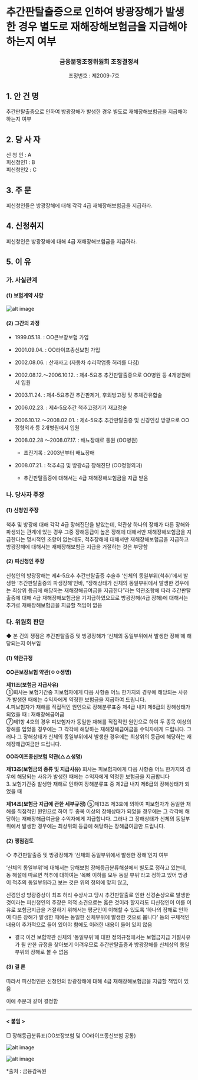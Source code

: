 # 추간판탈출증으로 인하여 방광장해가 발생한 경우 별도로 재해장해보험금을 지급해야 하는지 여부

### <center> 금융분쟁조정위원회 조정결정서</center>

&nbsp;&nbsp;&nbsp;&nbsp;&nbsp;&nbsp;&nbsp;&nbsp;&nbsp;&nbsp; &nbsp;&nbsp;&nbsp;&nbsp;&nbsp;&nbsp;&nbsp;&nbsp;&nbsp;&nbsp; &nbsp;&nbsp;&nbsp;&nbsp;&nbsp;&nbsp;&nbsp;&nbsp;&nbsp;&nbsp; &nbsp;&nbsp;&nbsp;&nbsp;&nbsp;&nbsp;&nbsp;&nbsp;&nbsp;&nbsp;조정번호 : 제2009-7호

## 1. 안 건 명 
추간판탈출증으로 인하여 방광장해가 발생한 경우 별도로 재해장해보험금을 지급해야 하는지 여부

## 2. 당 사 자 
 신 청 인  :  A<br>
 피신청인1 :  B<br>
 피신청인2 :  C<br>

## 3. 주    문
  피신청인들은 방광장해에 대해 각각 4급 재해장해보험금을 지급하라.  

## 4. 신청취지 
  피신청인은 방광장해에 대해 4급 재해장해보험금을 지급하라.  

## 5. 이   유 
### 가. 사실관계 
#### (1) 보험계약 사항 

![alt image](https://raw.githubusercontent.com/aijinet/bodoc-claim-contents/master/contents/images/114_1.PNG)

<!--
구 분
OO큰보장보험
OO라이프종신보험
보험사
ㅇㅇ생명
△△생명
계약일자
1999.5.18
2001.9.4
계약자 및 
피보험자 
ㅇㅇㅇ
ㅇㅇㅇ
보험료
40,890원
174,000원
분쟁금액
1천만원(방광장해보험금)
1천5백만원(방광장해보험금)
-->

#### (2) 그간의 과정
- 1999.05.18. : OO큰보장보험 가입

- 2001.09.04. : OO라이프종신보험 가입

- 2002.08.06. : 산재사고 (자동차 수리작업중 허리를 다침)

- 2002.08.12.～2006.10.12. :      제4-5요추 추간판탈출증으로 OO병원 등 4개병원에서 입원

- 2003.11.24. : 제4-5요추간 추간판제거, 후외방고정 및 추체간유합술        

- 2006.02.23. : 제4-5요추간 척추고정기기 재고정술

- 2006.10.12.～2008.02.01. :    제4-5요추 추간판탈출증 및 신경인성 방광으로 OO정형외과 등 2개병원에서 입원

- 2008.02.28 ～2008.07.17. : 배뇨장애로 통원 (OO병원)
    * 초진기록 : 2003년부터 배뇨장애


- 2008.07.21. : 척추4급 및 방광4급 장해진단 (OO정형외과)
    * 추간판탈출증에 대해서는 4급 재해장해보험금을 지급 받음

### 나. 당사자 주장 
#### (1) 신청인 주장 
척추 및 방광에 대해 각각 4급 장해진단을 받았는데, 약관상 하나의 장해가 다른 장해와 파생되는 관계에 있는 경우 그중 장해등급이 높은 장해에 대해서만 재해장해보험금을 지급한다는 명시적인 조항이 없는데도, 척추장해에 대해서만 재해장해보험금을 지급하고 방광장해에 대해서는 재해장해보험금 지급을 거절하는 것은 부당함

#### (2) 피신청인 주장
신청인의 방광장해는 제4-5요추 추간판탈출증 수술후 ‘신체의 동일부위(척추)’에서 발생한 ‘추간판탈출증의 파생장해’인바, “장해상태가 신체의 동일부위에서 발생한 경우에는 최상위 등급에 해당하는 재해장해급여금을 지급한다”라는 약관조항에 따라 추간판탈출증에 대해 4급 재해장해보험금을 기지급하였으므로 방광장해(4급 장해)에 대해서는 추가로 재해장해보험금을 지급할 책임이 없음

### 다. 위원회 판단

◆ 본 건의 쟁점은 추간판탈출증 및 방광장해가 ‘신체의 동일부위에서 발생한 장해’에 해당되는지 여부임

#### (1) 약관규정  

**OO큰보장보험 약관(ㅇㅇ생명)**
 
 **제11조(보험금 지급사유)**   
    ①회사는 보험기간중 피보험자에게 다음 사항중 어느 한가지의 경우에 해당되는 사유가 발생한 때에는 수익자에게 약정한 보험금을 지급하여 드립니다.<br>
    4.피보험자가 재해를 직접적인 원인으로 장해분류표중 제4급 내지 제6급의 장해상태가 되었을 때 : 재해장해급여금<br>
    ⑦제1항 4호의 경우 피보험자가 동일한 재해를 직접적인 원인으로 하여 두 종목 이상의 장해를 입었을 경우에는 그 각각에 해당하는 재해장해급여금을 수익자에게 드립니다. 그러나 그 장해상태가 신체의 동일부위에서 발생한 경우에는 최상위의 등급에 해당하는 재해장해급여금만 드립니다.

**OO라이프종신보험 약관(△△생명)**

  **제13조(보험금의 종류 및 지급사유)**
     회사는 피보험자에게 다음 사항중 어느 한가지의 경우에 해당되는 사유가 발생한 때에는 수익자에게 약정한 보험금을 지급합니다<br>
     3. 보험기간중 발생한 재해로 인하여 장해분류표 중 제2급 내지 제6급의 장해상태가 되었을 때

  **제14조(보험금 지급에 관한 세부규정)**
     ⑤제13조 제3호에 의하여 피보험자가 동일한 재해를 직접적인 원인으로 하여 두 종목 이상의 장해상태가 되었을 경우에는 그 각각에 해당하는 재해장해급여금을 수익자에게 지급합니다. 그러나 그 장해상태가 신체의 동일부위에서 발생한 경우에는 최상위의 등급에 해당하는 장해급여금만 드립니다.

#### (2) 쟁점검토  
◇ 추간판탈출증 및 방광장해가 ‘신체의 동일부위에서 발생한 장해’인지 여부

‘신체의 동일부위’에 대해서는 당해보험 장해등급분류해설에서 별도로 정하고 있는데, 동 해설에 따르면 척추에 대하여는 ‘목뼈 이하를 모두 동일 부위’라고 정하고 있어 방광이 척추의 동일부위라고 보는 것은 위의 정의에 맞지 않고, 

신경인성 방광증상이 최초 허리 수상사고 당시 추간판탈출로 인한 신경손상으로 발생한 것이라는 피신청인의 주장은 의적 소견으로는 옳은 것이라 할지라도 피신청인이 이를 이유로 보험금지급을 거절하기 위해서는 평균인이 이해할 수 있도록 ‘하나의 장해로 인하여 다른 장해가 발생한 때에는 동일한 신체부위에 발생한 것으로 봅니다’ 등의 구체적인 내용이 추가적으로 들어 있어야 함에도 이러한 내용이 들어 있지 않음

- 결국 이건 보험약관 신체의 ‘동일부위’에 대한 정의규정에서는 보험금지급 거절사유가 될 만한 규정을 찾아보기 어려우므로 추간판탈출증과 방광장해를 신체상의 동일부위의 장해로 볼 수 없음

#### (3) 결 론   
따라서 피신청인은 신청인의 방광장해에 대해 4급 재해장해보험금을 지급할 책임이 있음 

이에 주문과 같이 결정함

------

#### < 붙임 >

□ 장해등급분류표(OO보장보험 및 OO라이프종신보험 공통)

![alt image](https://raw.githubusercontent.com/aijinet/bodoc-claim-contents/master/contents/images/114_2.PNG)

<!--
등 급
신      체      장      해
제4급
3. 중추신경계 또는 정신에 뚜렷한 장해를 남겨서 평생 일상생활 기본동작에 제한을 받게 되었을 때
4. 흉․복부 장기에 뚜렷한 장해를 남겨서 평생 일상생활 기본동작에 제한을 받게 되었거나, 양쪽 고환을 잃었을 때
16. 고도의 추간판탈출증
 
 (장해등급분류해설)

 1. 장해의 정의 및 평가기준 
  나. 평가기준 
   - 장해의 평가시 하나의 장해가 두 개 이상의 등급분류에 해당되는 경우에는 그 중 상위등급을 적용한다.

  2. “일상생활 기본동작의 제한”
   생명유지를 위한 일상생활의 기본동작 중 하나 이상에 제한은 있으나 타인의 수발이나 보조장구(휠체어, 목발 등)가 필요치 않은 상태를 말한다. 

  <일상생활의 기본동작>
  (1) 이동동작
  (2) 음식물 섭취동작
  (3) 옷 입고 벗기 동작
  (4) 배변, 배뇨 또는 그 뒷 처리
  (5) 목욕

 19. 추간판탈출증
 -->

![alt image](https://raw.githubusercontent.com/aijinet/bodoc-claim-contents/master/contents/images/114_3.PNG)

 <!--
    추간판탈출증, 팽윤, 파열 등은 의학적 임상증상과 특수검사(CT, MRI, 근전도 등) 소견이 일치하는 경우 그 증상을 인정하며, 수술여부에 관계없이 운동장해는 인정하지 아니하고, 후유증상의 정도에 따라 다음과 같이 구분한다.
    가. “고도의 추간판탈출증”
      2개 이상의 추체간에 추간판탈출증에 대한 수술을 하거나 하나의 추간판이라도 재수술을 하여 후유증상이 뚜렷한 경우
    나. “중도의 추간판탈출증”
       - 근위축 또는 근력약화와 같은 임상소견이 뚜렷하고, 특수보조검사에서 이상이 있으며, 척추신경근의 불완전마비가 인정되는 경우
       - 신경마비로 인하여 사지에 경도의 단마비가 있을 경우. 이 경우 복합된 척추신경근의 완전마비가 있는 경우에는 신경계통의 기능장해정도에 따라 등급을 결정한다.
    다. “경도의 추간판탈출증”
       - 감각이상․요통․방사통 등의 자각증세가 있고 하지직거상 검사에 의한 양성소견이 있는 경우
  20. 신체의 동일 부위
    가. 한 팔에 대하여는 어깨관절 이하(손가락, 손목 이하, 팔꿈치 이하, 어깨 이하)를 모두 동일 부위라 한다.
    나. 한 다리에 대하여는 골반관절 이하 (발가락, 발목 이하, 무릎 이하, 골반 이하)를 모두 동일 부위라 한다.
    다. 눈 또는 귀의 장해에 대하여는 두 눈 또는 두 귀를 각각 동일 부위라 한다.
    라. 척추에 대하여는 목뼈 이하를 모두 동일 부위라 한다.
    마. 장해등급분류표 중 제1급의 5,6,7,8,9, 제2급의 3,4,5, 제3급의 8 또는 제4급의 12의 장해에 해당하는경우는두 팔, 두 다리, 한 팔과 한 다리, 10손가락 또는 발가락을 각각 동일 부위라 한다.
-->

*출처 : 금융감독원